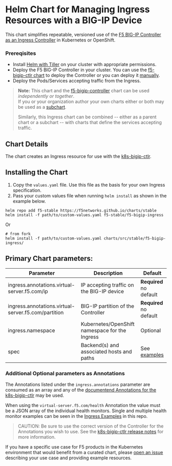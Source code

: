# Helm Chart for Managing Ingress Resources with a BIG-IP Device

This chart simplifies repeatable, versioned use of the [F5 BIG-IP Controller as an Ingress Controller](http://clouddocs.f5.com/containers/latest/kubernetes/kctlr-k8s-ingress-ctlr.html) in Kubernetes or OpenShift. 

### Prereqisites

- Install [Helm with Tiller](https://docs.helm.sh/using_helm/#installing-helm) on your cluster with appropriate permissions.
- Deploy the F5 BIG-IP Controller in your cluster. You can use the [f5-bigip-ctlr chart](https://github.com/F5Networks/charts/tree/master/src/stable/f5-bigip-ctlr) to deploy the Controller or you can deploy it [manually](http://clouddocs.f5.com/containers/latest/kubernetes/kctlr-app-install.html). 
- Deploy the Pods/Services accepting traffic from the Ingress.

> **Note:** This chart and the [f5-bigip-controller](https://github.com/recursivelycurious/charts/tree/wip/src/stable/f5-bigip-ctlr) chart can be used *independently or together*.  
> If you or your organization author your own charts either or both may be used as a [subchart](https://docs.helm.sh/chart_template_guide/#creating-a-subchart).
>
> Similarly, this Ingress chart can be combined -- either as a parent chart or a subchart -- with charts that define the services accepting traffic.

## Chart Details

The chart creates an Ingress resource for use with the [k8s-bigip-ctlr](http://clouddocs.f5.com/containers/latest/kubernetes/index.html).

## Installing the Chart

1. Copy the `values.yaml` file. Use this file as the basis for your own Ingress specification. 
2. Pass your custom values file when running `helm install` as shown in the example below.

```
helm repo add f5-stable https://f5networks.github.io/charts/stable
helm install -f path/to/custom-values.yaml f5-stable/f5-bigip-ingress
```

Or

```
# from fork
helm install -f path/to/custom-values.yaml charts/src/stable/f5-bigip-ingress/
```

## Primary Chart parameters:

Parameter | Description | Default
----------|-------------|--------
ingress.annotations.virtual-server.f5.com/ip | IP accepting traffic on the BIG-IP device | **Required** no default
ingress.annotations.virtual-server.f5.com/partition | BIG-IP partition of the Controller | **Required** no default
ingress.namespace | Kubernetes/OpenShift namespace for the Ingress | Optional
spec | Backend(s) and associated hosts and paths | See [examples](https://github.com/F5Networks/charts/tree/master/example_values/f5-bigip-ingress) 

### Additional Optional parameters as Annotations

The Annotations listed under the `ingress.annotations` parameter are consumed as an array and any of the [documentend Annotations for the k8s-bigip-ctlr](http://clouddocs.f5.com/products/connectors/k8s-bigip-ctlr/latest/#supported-ingress-annotations) may be used.

When using the `virtual-server.f5.com/health` Annotation the value must be a JSON array of the individual health monitors. Single and multiple health monitor examples can be seen in the [Ingress Examples](https://github.com/F5Networks/charts/tree/master/example_values) in this repo.

> CAUTION: Be sure to use the correct version of the Controller for the Annotations you wish to use. See the [k8s-bigip-ctlr release notes](http://clouddocs.f5.com/products/connectors/k8s-bigip-ctlr/latest/RELEASE-NOTES.html) for more information.

If you have a specific use case for F5 products in the Kubernetes environment that would benefit from a curated chart, please [open an issue](https://github.com/F5Networks/charts/issues) describing your use case and providing example resources.

